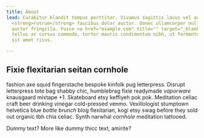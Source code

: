 ```yaml
---
title: About
lead: Curabitur blandit tempus porttitor. Vivamus sagittis lacus vel augue laoreet
  <strong>rutrum</strong> faucibus dolor auctor. Donec ullamcorper nulla non metus
  auctor fringilla. Fusce <a href="example.com" title="" target="_blank">dapibus</a>,
  tellus ac cursus commodo, tortor mauris condimentum nibh, ut fermentum massa justo
  sit amet risus.

---
```

## Fixie flexitarian seitan cornhole

fashion axe squid fingerstache bespoke kinfolk pug letterpress. Disrupt letterpress tote bag shabby chic, humblebrag fixie readymade _vaporware_ knausgaard mixtape +1. Skateboard etsy keffiyeh pok pok. Meditation celiac craft beer drinking vinegar cold-pressed venmo. Vexillologist stumptown helvetica blue _bottle brunch_ blog flexitarian, kogi etsy swag before they sold out organic tbh chia celiac. Synth narwhal _cornhole_ meditation tattooed.

Dummy text? More like dummy thicc text, amirite?